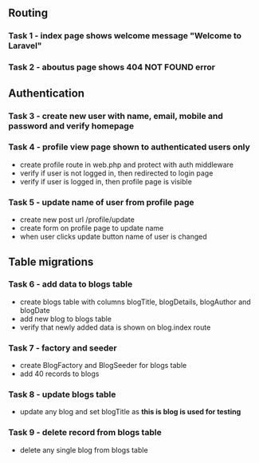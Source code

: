 ## Routing
### Task 1 - index page shows welcome message "Welcome to Laravel"

### Task 2 - aboutus page shows 404 NOT FOUND error

## Authentication
### Task 3 - create new user with name, email, mobile and password and verify homepage

### Task 4 - profile view page shown to authenticated users only
- create profile route in web.php and protect with auth middleware
- verify if user is not logged in, then redirected to login page
- verify if user is logged in, then profile page is visible 

### Task 5 - update name of user from profile page
- create new post url /profile/update
- create form on profile page to update name
- when user clicks update button name of user is changed

## Table migrations
### Task 6 - add data to blogs table
- create blogs table with columns blogTitle, blogDetails, blogAuthor and blogDate
- add new blog to blogs table
- verify that newly added data is shown on blog.index route

### Task 7 - factory and seeder
- create BlogFactory and BlogSeeder for blogs table
- add 40 records to blogs

### Task 8 - update blogs table
- update any blog and set blogTitle as **this is blog is used for testing**

### Task 9 - delete record from blogs table
- delete any single blog from blogs table
